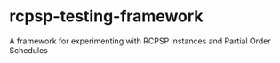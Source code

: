 rcpsp-testing-framework
=======================

A framework for experimenting with RCPSP instances and Partial Order Schedules
